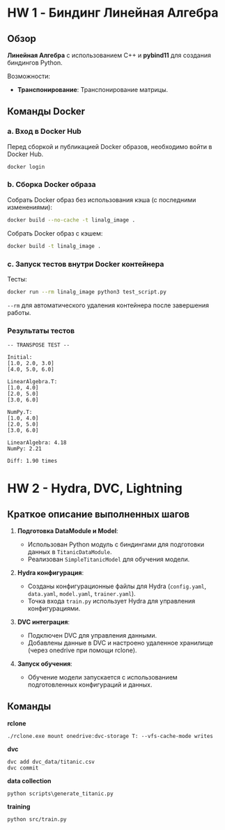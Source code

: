 # HW 1 - Биндинг Линейная Алгебра

## Обзор

**Линейная Алгебра** с использованием C++ и **pybind11** для создания биндингов Python.

Возможности:

- **Транспонирование**: Транспонирование матрицы.

## Команды Docker

### a. Вход в Docker Hub

Перед сборкой и публикацией Docker образов, необходимо войти в Docker Hub.

```sh
docker login
```

### b. Сборка Docker образа

Собрать Docker образ без использования кэша (с последними изменениями):

```sh
docker build --no-cache -t linalg_image .
```

Собрать Docker образ с кэшем:

```sh
docker build -t linalg_image .
```

### c. Запуск тестов внутри Docker контейнера

Тесты:

```sh
docker run --rm linalg_image python3 test_script.py
```

`--rm` для автоматического удаления контейнера после завершения работы.

### Результаты тестов

```plaintext
-- TRANSPOSE TEST --

Initial:
[1.0, 2.0, 3.0]
[4.0, 5.0, 6.0]

LinearAlgebra.T:
[1.0, 4.0]
[2.0, 5.0]
[3.0, 6.0]

NumPy.T:
[1.0, 4.0]
[2.0, 5.0]
[3.0, 6.0]

LinearAlgebra: 4.18
NumPy: 2.21

Diff: 1.90 times
```

# HW 2 - **Hydra, DVC, Lightning**

## Краткое описание выполненных шагов

1. **Подготовка DataModule и Model**:

   - Использован Python модуль с биндингами для подготовки данных в `TitanicDataModule`.
   - Реализован `SimpleTitanicModel` для обучения модели.

2. **Hydra конфигурация**:

   - Созданы конфигурационные файлы для Hydra (`config.yaml`, `data.yaml`, `model.yaml`, `trainer.yaml`).
   - Точка входа `train.py` использует Hydra для управления конфигурациями.

3. **DVC интеграция**:

   - Подключен DVC для управления данными.
   - Добавлены данные в DVC и настроено удаленное хранилище (через onedrive при помощи rclone).

4. **Запуск обучения**:

   - Обучение модели запускается с использованием подготовленных конфигураций и данных.

## Команды

**rclone**

```
./rclone.exe mount onedrive:dvc-storage T: --vfs-cache-mode writes
```

**dvc**

```
dvc add dvc_data/titanic.csv
dvc commit
```

**data collection**

```
python scripts\generate_titanic.py
```

**training**

```
python src/train.py
```
